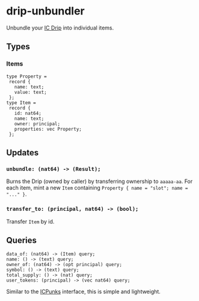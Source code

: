 # drip-unbundler

Unbundle your [IC Drip](http://icdrip.io/) into individual items.

## Types

### Items

```
type Property =
 record {
   name: text;
   value: text;
 };
type Item =
 record {
   id: nat64;
   name: text;
   owner: principal;
   properties: vec Property;
 };
```

## Updates

### `unbundle: (nat64) -> (Result);`

Burns the Drip (owned by caller) by transferring ownership to `aaaaa-aa`. For each item, mint a new `Item` containing `Property { name = "slot"; name = "..." }`.

### `transfer_to: (principal, nat64) -> (bool);`

Transfer `Item` by id.

## Queries

```
data_of: (nat64) -> (Item) query;
name: () -> (text) query;
owner_of: (nat64) -> (opt principal) query;
symbol: () -> (text) query;
total_supply: () -> (nat) query;
user_tokens: (principal) -> (vec nat64) query;
```

Similar to the [ICPunks](https://github.com/stopak/ICPunks/blob/dev/service/icpunks_rust.did) interface, this is simple and lightweight.
